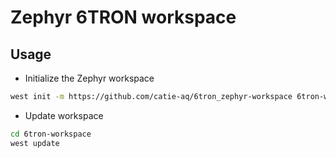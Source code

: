 # Zephyr 6TRON workspace

## Usage
- Initialize the Zephyr workspace
```bash
west init -m https://github.com/catie-aq/6tron_zephyr-workspace 6tron-workspace
```

- Update workspace
```bash
cd 6tron-workspace
west update
```
